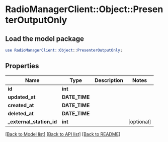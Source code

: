 # RadioManagerClient::Object::PresenterOutputOnly

## Load the model package
```perl
use RadioManagerClient::Object::PresenterOutputOnly;
```

## Properties
Name | Type | Description | Notes
------------ | ------------- | ------------- | -------------
**id** | **int** |  | 
**updated_at** | **DATE_TIME** |  | 
**created_at** | **DATE_TIME** |  | 
**deleted_at** | **DATE_TIME** |  | 
**_external_station_id** | **int** |  | [optional] 

[[Back to Model list]](../README.md#documentation-for-models) [[Back to API list]](../README.md#documentation-for-api-endpoints) [[Back to README]](../README.md)


